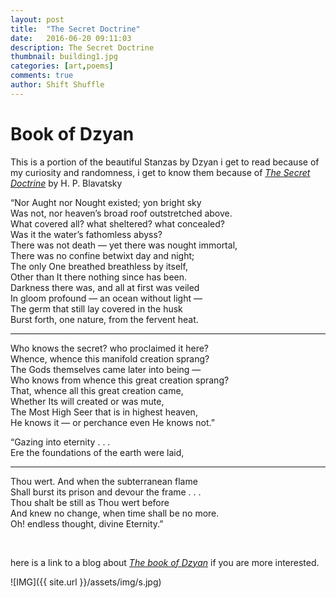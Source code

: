 ```yaml
---
layout: post
title:  "The Secret Doctrine"
date:   2016-06-20 09:11:03
description: The Secret Doctrine
thumbnail: building1.jpg
categories: [art,poems]
comments: true
author: Shift Shuffle
---
```


# Book of Dzyan

This is a portion of the beautiful Stanzas by Dzyan i get to read because of my curiosity and randomness,
i get to know them because of [*The Secret Doctrine*](http://www.theosociety.org/pasadena/sd/sd1-1-01.htm) by H. P. Blavatsky




“Nor Aught nor Nought existed; yon bright sky<br />
Was not, nor heaven’s broad roof outstretched above.<br />
What covered all? what sheltered? what concealed?<br />
Was it the water’s fathomless abyss?<br />
There was not death — yet there was nought immortal,<br />
There was no confine betwixt day and night;<br />
The only One breathed breathless by itself,<br />
Other than It there nothing since has been.<br />
Darkness there was, and all at first was veiled<br />
In gloom profound — an ocean without light —<br />
The germ that still lay covered in the husk<br />
Burst forth, one nature, from the fervent heat.<br />

----------------------------------------
Who knows the secret? who proclaimed it here?<br />
Whence, whence this manifold creation sprang?<br />
The Gods themselves came later into being —<br />
Who knows from whence this great creation sprang?<br />
That, whence all this great creation came,<br />
Whether Its will created or was mute,<br />
The Most High Seer that is in highest heaven,<br />
He knows it — or perchance even He knows not.”  <br />

“Gazing into eternity . . .  <br />
Ere the foundations of the earth were laid,  <br />

----------------------------------------
Thou wert. And when the subterranean flame  <br />
Shall burst its prison and devour the frame . . .  <br />
Thou shalt be still as Thou wert before  <br />
And knew no change, when time shall be no more.  <br />
Oh! endless thought, divine Eternity.”

<br />



here is a link to a blog about [*The book of Dzyan*](http://prajnaquest.fr/blog/references/) if you are more interested.

![IMG]({{ site.url }}/assets/img/s.jpg)
